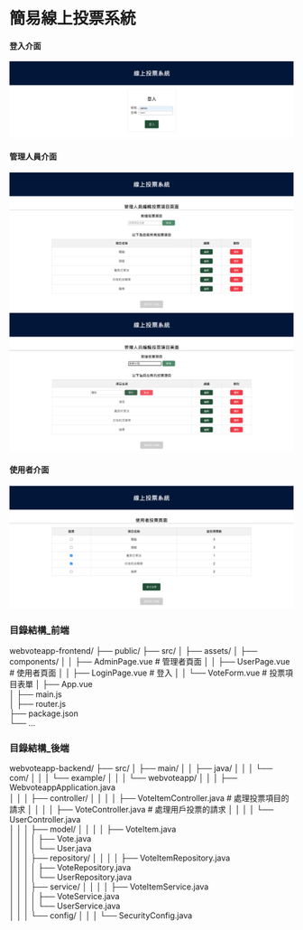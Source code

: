 # 簡易線上投票系統

#### 登入介面
![登入介面](images/login.png)
#### 管理人員介面
![管理人員介面](images/admin.png)
![管理人員介面](images/admin2.png)
#### 使用者介面
![使用者介面](images/user.png)

### 目錄結構_前端
webvoteapp-frontend/
├── public/
├── src/
│   ├── assets/
│   ├── components/
│   │   ├── AdminPage.vue      # 管理者頁面
│   │   ├── UserPage.vue       # 使用者頁面
│   │   ├── LoginPage.vue      # 登入
│   │   └── VoteForm.vue       # 投票項目表單
│   ├── App.vue                
│   ├── main.js                
│   ├── router.js              
├── package.json               
└── ...
### 目錄結構_後端
webvoteapp-backend/
├── src/
│   ├── main/
│   │   ├── java/
│   │   │   └── com/
│   │   │       └── example/
│   │   │           └── webvoteapp/
│   │   │               ├── WebvoteappApplication.java    
│   │   │               ├── controller/
│   │   │               │   ├── VoteItemController.java   # 處理投票項目的請求
│   │   │               │   ├── VoteController.java       # 處理用戶投票的請求
│   │   │               │   └── UserController.java       
│   │   │               ├── model/
│   │   │               │   ├── VoteItem.java             
│   │   │               │   ├── Vote.java                 
│   │   │               │   └── User.java                 
│   │   │               ├── repository/
│   │   │               │   ├── VoteItemRepository.java   
│   │   │               │   ├── VoteRepository.java       
│   │   │               │   └── UserRepository.java       
│   │   │               ├── service/
│   │   │               │   ├── VoteItemService.java      
│   │   │               │   ├── VoteService.java          
│   │   │               │   └── UserService.java          
│   │   │               └── config/
│   │   │                   └── SecurityConfig.java       

